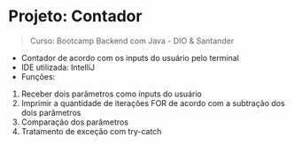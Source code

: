 # Projeto: Contador
> Curso: Bootcamp Backend com Java - DIO & Santander
* Contador de acordo com os inputs do usuário pelo terminal
* IDE utilizada: IntelliJ
* Funções:
1. Receber dois parâmetros como inputs do usuário
2. Imprimir a quantidade de iterações FOR de acordo com a subtração dos dois parâmetros
3. Comparação dos parâmetros
4. Tratamento de exceção com try-catch 